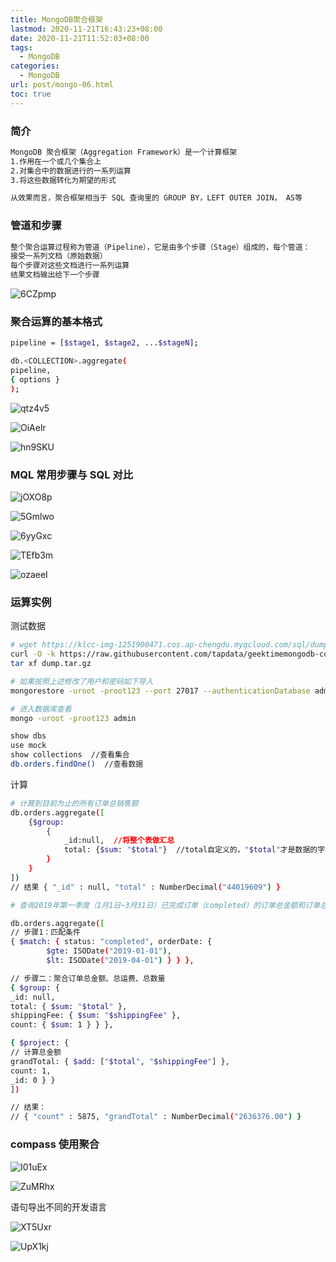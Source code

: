 ```yaml
---
title: MongoDB聚合框架
lastmod: 2020-11-21T16:43:23+08:00
date: 2020-11-21T11:52:03+08:00
tags:
  - MongoDB
categories:
  - MongoDB
url: post/mongo-06.html
toc: true
---
```


### 简介

```bash
MongoDB 聚合框架（Aggregation Framework）是一个计算框架
1.作用在一个或几个集合上
2.对集合中的数据进行的一系列运算
3.将这些数据转化为期望的形式

从效果而言，聚合框架相当于 SQL 查询里的 GROUP BY，LEFT OUTER JOIN， AS等
```

<!-- more -->

### 管道和步骤

```bash
整个聚合运算过程称为管道（Pipeline），它是由多个步骤（Stage）组成的，每个管道：
接受一系列文档（原始数据）
每个步骤对这些文档进行一系列运算
结果文档输出给下一个步骤
```

![6CZpmp](https://klcc-img-1251900471.cos.ap-chengdu.myqcloud.com/img/6CZpmp.png)

### 聚合运算的基本格式

```bash
pipeline = [$stage1, $stage2, ...$stageN];

db.<COLLECTION>.aggregate(
pipeline,
{ options }
);
```

![qtz4v5](https://klcc-img-1251900471.cos.ap-chengdu.myqcloud.com/img/qtz4v5.png)

![OiAelr](https://klcc-img-1251900471.cos.ap-chengdu.myqcloud.com/img/OiAelr.png)

![hn9SKU](https://klcc-img-1251900471.cos.ap-chengdu.myqcloud.com/img/hn9SKU.png)

### MQL 常用步骤与 SQL 对比

![jOXO8p](https://klcc-img-1251900471.cos.ap-chengdu.myqcloud.com/img/jOXO8p.png)

![5Gmlwo](https://klcc-img-1251900471.cos.ap-chengdu.myqcloud.com/img/5Gmlwo.png)

![6yyGxc](https://klcc-img-1251900471.cos.ap-chengdu.myqcloud.com/img/6yyGxc.png)

![TEfb3m](https://klcc-img-1251900471.cos.ap-chengdu.myqcloud.com/img/TEfb3m.png)

![ozaeeI](https://klcc-img-1251900471.cos.ap-chengdu.myqcloud.com/img/ozaeeI.png)

### 运算实例

测试数据

```bash
# wget https://klcc-img-1251900471.cos.ap-chengdu.myqcloud.com/sql/dump.tar.gz
curl -O -k https://raw.githubusercontent.com/tapdata/geektimemongodb-course/master/aggregation/dump.tar.gz
tar xf dump.tar.gz

# 如果按照上述修改了用户和密码如下导入
mongorestore -uroot -proot123 --port 27017 --authenticationDatabase admin

# 进入数据库查看
mongo -uroot -proot123 admin

show dbs
use mock
show collections  //查看集合
db.orders.findOne()  //查看数据
```

计算

```bash
# 计算到目前为止的所有订单总销售额
db.orders.aggregate([
	{$group:
		{
			_id:null,  //将整个表做汇总
			total: {$sum: "$total"}  //total自定义的，"$total"才是数据的字段
		}
	}
])
// 结果 { "_id" : null, "total" : NumberDecimal("44019609") }

# 查询2019年第一季度（1月1日~3月31日）已完成订单（completed）的订单总金额和订单总数

db.orders.aggregate([
// 步骤1：匹配条件
{ $match: { status: "completed", orderDate: {
		$gte: ISODate("2019-01-01"),
		$lt: ISODate("2019-04-01") } } },

// 步骤二：聚合订单总金额、总运费、总数量
{ $group: {
_id: null,
total: { $sum: "$total" },
shippingFee: { $sum: "$shippingFee" },
count: { $sum: 1 } } },

{ $project: {
// 计算总金额
grandTotal: { $add: ["$total", "$shippingFee"] },
count: 1,
_id: 0 } }
])

// 结果：
// { "count" : 5875, "grandTotal" : NumberDecimal("2636376.00") }

```

### compass 使用聚合

![I01uEx](https://klcc-img-1251900471.cos.ap-chengdu.myqcloud.com/img/I01uEx.png)

![ZuMRhx](https://klcc-img-1251900471.cos.ap-chengdu.myqcloud.com/img/ZuMRhx.png)

语句导出不同的开发语言

![XT5Uxr](https://klcc-img-1251900471.cos.ap-chengdu.myqcloud.com/img/XT5Uxr.png)

![UpX1kj](https://klcc-img-1251900471.cos.ap-chengdu.myqcloud.com/img/UpX1kj.png)
